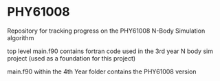 # PHY61008
Repository for tracking progress on the PHY61008 N-Body Simulation algorithm


top level main.f90 contains fortran code used in the 3rd year N body sim project (used as a foundation for this project)

main.f90 within the 4th Year folder contains the PHY61008 version
